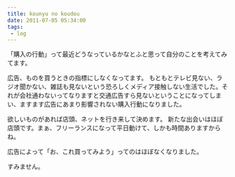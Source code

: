 ```yaml
---
title: kounyu no koudou
date: 2011-07-05 05:34:00
tags:
 - log 
---
```

「購入の行動」って最近どうなっているかなとふと思って自分のことを考えてみてます。

広告、ものを買うときの指標にしなくなってます。
もともとテレビ見ない、ラジオ聞かない、雑誌も見ないという恐ろしくメディア接触しない生活でした。それが会社通わないってなりますと交通広告すら見ないということになってしまい、ますます広告にあまり影響されない購入行動になりました。

欲しいものがあれば店頭、ネットを行き来して決めます。
新たな出会いはほぼ店頭です。まぁ、フリーランスになって平日動けて、しかも時間ありますからね。

広告によって「お、これ買ってみよう」ってのはほぼなくなりました。

すみません。